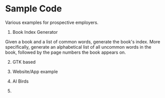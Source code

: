 Sample Code
===========

Various examples for prospective employers.


1) Book Index Generator

Given a book and a list of common words, generate the book's index.
More specifically, generate an alphabetical list of all uncommon words in the book, followed by the page numbers the book appears on.

2) GTK based 


3) Website/App example


4) AI Birds


5) 
